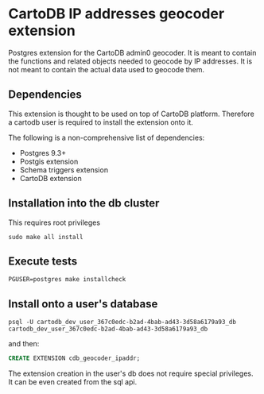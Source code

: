 # CartoDB IP addresses geocoder extension
Postgres extension for the CartoDB admin0 geocoder. It is meant to contain the functions and related objects needed to geocode by IP addresses. It is not meant to contain the actual data used to geocode them.

## Dependencies
This extension is thought to be used on top of CartoDB platform. Therefore a cartodb user is required to install the extension onto it.

The following is a non-comprehensive list of dependencies:

- Postgres 9.3+
- Postgis extension
- Schema triggers extension
- CartoDB extension

## Installation into the db cluster
This requires root privileges
```
sudo make all install
```

## Execute tests
```
PGUSER=postgres make installcheck
```

## Install onto a user's database
```
psql -U cartodb_dev_user_367c0edc-b2ad-4bab-ad43-3d58a6179a93_db cartodb_dev_user_367c0edc-b2ad-4bab-ad43-3d58a6179a93_db
```

and then:

```sql
CREATE EXTENSION cdb_geocoder_ipaddr;
```

The extension creation in the user's db does not require special privileges. It can be even created from the sql api.
